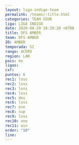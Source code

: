 ```yaml
---
layout: liga-indigo-team
permalink: /teams/:title.html
categories: TEAM GSUR
liga: LIGA INDIGO
date: 2020-08-29 10:29:20 +0700
title: DFS AMBER
team: DFS AMBER
ID: AMBER
temporada: SI
rango: ACERO
region: LAN
pais: mx
ligas: 
cxf: 
puntos: 6
rec1: loss
rec2: loss
rec3: loss
rec4: loss
rec5: des
rec6: loss
rec7: one
rec8: sup
rec9: loss
rec10: one
rec11: win
order: "10"
line:
---
```


